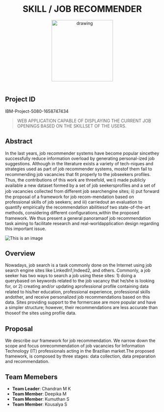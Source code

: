 <div align="center">

# **SKILL / JOB RECOMMENDER**

<img src="https://upload.wikimedia.org/wikipedia/commons/5/51/IBM_logo.svg"  align="center" alt="drawing" width="200" />

</div>
<br>

## Project ID

IBM-Project-5080-1658747434

> WEB APPLICATION CAPABLE OF DISPLAYING THE CURRENT JOB OPENINGS BASED ON THE SKILLSET OF THE USERS.

## Abstract

In the last years, job recommender systems have become popular sincethey successfully reduce information overload by generating personal-ized job suggestions. Although in the literature exists a variety of tech-niques and strategies used as part of job recommender systems, mostof them fail to recommending job vacancies that ﬁt properly to the jobseekers proﬁles. Thus, the contributions of this work are threefold, we:i) made publicly available a new dataset formed by a set of job seekersproﬁles and a set of job vacancies collected from diﬀerent job searchengine sites; ii) put forward the proposal of a framework for job recom-mendation based on professional skills of job seekers; and iii) carriedout an evaluation to quantify empirically the recommendation abilitiesof two state-of-the-art methods, considering diﬀerent conﬁgurations,within the proposed framework. We thus present a general panoramaof job recommendation task aiming to facilitate research and real-worldapplication design regarding this important issue.

![This is an image](./assets/images/Telecom-Skill%20.png)

## Overview

Nowadays, job search is a task commonly done on the Internet using job search engine sites like LinkedIn1,Indeed2, and others. Commonly, a job seeker has two ways to search a job using these sites: 1) doing a querybased on keywords related to the job vacancy that he/she is looking for, or 2) creating and/or updating aprofessional proﬁle containing data related to his/her education, professional experience, professional skills andother, and receive personalized job recommendations based on this data. Sites providing support to the formercase are more popular and have a simpler structure; however, their recommendations are less accurate than thoseof the sites using proﬁle data.

## Proposal

We describe our framework for job recommendation. We narrow down the scope and focus onrecommendation of job vacancies for Information Technology (IT) professionals acting in the Brazilian market.The proposed framework, is composed by three stages: data collection, data preparation and recommendation.

## Team Memebers

<ul>
<li><b>Team Leader</b>: Chandran M K</li>
<li><b>Team Member</b>: Deepika M</li>
<li><b>Team Member</b>: Kumuthan S</li>
<li><b>Team Member</b>: Kousalya S</li>
</ul>